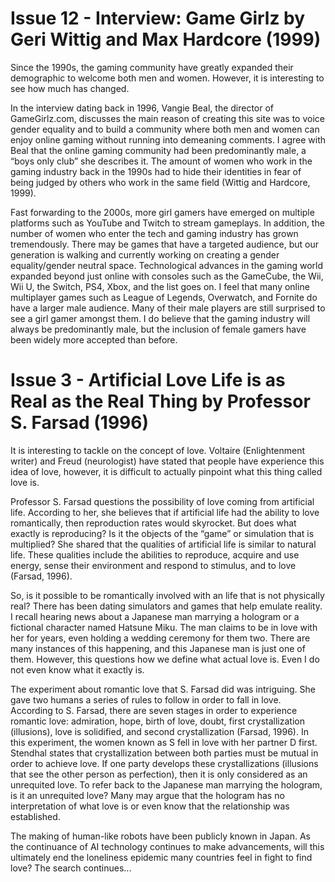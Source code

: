 # Issue 12 - Interview: Game Girlz by Geri Wittig and Max Hardcore (1999)

Since the 1990s, the gaming community have greatly expanded their demographic to welcome both men and women. However, it is interesting to see how much has changed. 

In the interview dating back in 1996, Vangie Beal, the director of GameGirlz.com, discusses the main reason of creating this site was to voice gender equality and to build a community where both men and women can enjoy online gaming without running into demeaning comments. I agree with Beal that the online gaming community had been predominantly male, a “boys only club” she describes it. The amount of women who work in the gaming industry back in the 1990s had to hide their identities in fear of being judged by others who work in the same field (Wittig and Hardcore, 1999). 

Fast forwarding to the 2000s, more girl gamers have emerged on multiple platforms such as YouTube and Twitch to stream gameplays. In addition, the number of women who enter the tech and gaming industry has grown tremendously. There may be games that have a targeted audience, but our generation is walking and currently working on creating a gender equality/gender neutral space. Technological advances in the gaming world expanded beyond just online with consoles such as the GameCube, the Wii, Wii U, the Switch, PS4, Xbox, and the list goes on. I feel that many online multiplayer games such as League of Legends, Overwatch, and Fornite do have a larger male audience. Many of their male players are still surprised to see a girl gamer amongst them. I do believe that the gaming industry will always be predominantly male, but the inclusion of female gamers have been widely more accepted than before.

# Issue 3 - Artificial Love Life is as Real as the Real Thing by Professor S. Farsad (1996)

It is interesting to tackle on the concept of love. Voltaire (Enlightenment writer) and Freud (neurologist) have stated that people have experience this idea of love, however, it is difficult to actually pinpoint what this thing called love is. 

Professor S. Farsad questions the possibility of love coming from artificial life. According to her, she believes that if artificial life had the ability to love romantically, then reproduction rates would skyrocket. But does what exactly is reproducing? Is it the objects of the “game” or simulation that is multiplied? She shared that the qualities of artificial life is similar to natural life. These qualities include the abilities to reproduce, acquire and use energy, sense their environment and respond to stimulus, and to love (Farsad, 1996).

So, is it possible to be romantically involved with an life that is not physically real? There has been dating simulators and games that help emulate reality. I recall hearing news about a Japanese man marrying a hologram or a fictional character named Hatsune Miku. The man claims to be in love with her for years, even holding a wedding ceremony for them two. There are many instances of this happening, and this Japanese man is just one of them. However, this questions how we define what actual love is. Even I do not even know what it exactly is.

The experiment about romantic love that S. Farsad did was intriguing. She gave two humans a series of rules to follow in order to fall in love. According to S. Farsad, there are seven stages in order to experience romantic love: admiration, hope, birth of love, doubt, first crystallization (illusions), love is solidified, and second crystallization (Farsad, 1996). In this experiment, the women known as S fell in love with her partner D first. Stendhal states that crystallization between both parties must be mutual in order to achieve love. If one party develops these crystallizations (illusions that see the other person as perfection), then it is only considered as an unrequited love. To refer back to the Japanese man marrying the hologram, is it an unrequited love? Many may argue that the hologram has no interpretation of what love is or even know that the relationship was established. 

The making of human-like robots have been publicly known in Japan. As the continuance of AI technology continues to make advancements, will this ultimately end the loneliness epidemic many countries feel in fight to find love? The search continues...
